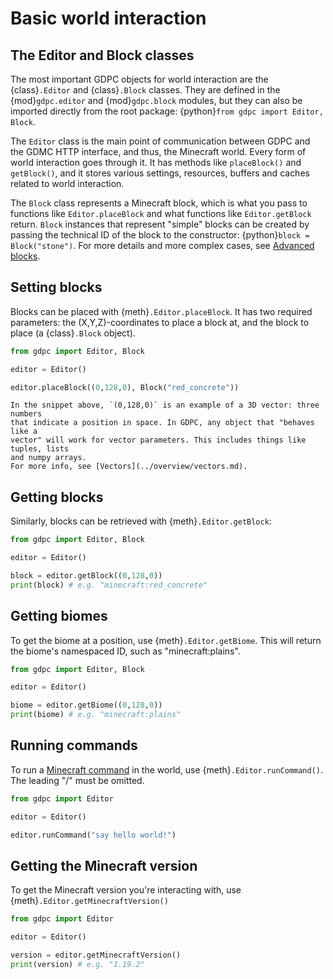 # Basic world interaction

<!-- ## The Editor class

In GDPC, All forms of world interaction go through the {class}`.Editor` class --
it serves as the main point of communication between GDPC and the GDMC HTTP
interface, and thus, the Minecraft world. It has methods like
`placeBlock()` and `getBlock()`,
and it stores various settings, resources, buffers and caches related to world
interaction.

The `Editor` class is central to most of GDPC, and as such, it is involved in
many other documentation topics besides this one. This topic page will only
describe its basic functionality. For more specialized features, refer to the
corresponding topic pages or the [API reference](#editor).

The `Editor` class is defined in the {mod}`gdpc.editor` module, but it can also
be imported directly from the root package: {python}`from gdpc import Editor`. -->


## The Editor and Block classes

The most important GDPC objects for world interaction are the {class}`.Editor`
and {class}`.Block` classes.
They are defined in the {mod}`gdpc.editor` and {mod}`gdpc.block`
modules, but they can also be imported directly from the root package:
{python}`from gdpc import Editor, Block`.

The `Editor` class is the main point of communication between GDPC and
the GDMC HTTP interface, and thus, the Minecraft world. Every form of world
interaction goes through it. It has methods like
`placeBlock()` and `getBlock()`,
and it stores various settings, resources, buffers and caches related to world
interaction.

<!-- The `Editor` class is central to most of GDPC, and as such, it is involved in
many other overview topics besides this one. This overview page will only
describe its basic functionality. For more specialized features, refer to the
corresponding overview pages or the [API reference](#editor). -->

The `Block` class represents a Minecraft block, which is what you pass
to functions like `Editor.placeBlock` and what functions like
`Editor.getBlock` return. `Block` instances that represent "simple" blocks can
be created by passing the technical ID of the block to the constructor:
{python}`block = Block("stone")`. For more details and more complex cases, see
[Advanced blocks](#advanced-blocks).


## Setting blocks

Blocks can be placed with {meth}`.Editor.placeBlock`. It has two required
parameters: the (X,Y,Z)-coordinates to place a block at, and the
block to place (a {class}`.Block` object).

```python
from gdpc import Editor, Block

editor = Editor()

editor.placeBlock((0,128,0), Block("red_concrete"))
```

```{note}
In the snippet above, `(0,128,0)` is an example of a 3D vector: three numbers
that indicate a position in space. In GDPC, any object that "behaves like a
vector" will work for vector parameters. This includes things like tuples, lists
and numpy arrays.
For more info, see [Vectors](../overview/vectors.md).
```


## Getting blocks

Similarly, blocks can be retrieved with {meth}`.Editor.getBlock`:

```python
from gdpc import Editor, Block

editor = Editor()

block = editor.getBlock((0,128,0))
print(block) # e.g. "minecraft:red_concrete"
```


## Getting biomes

To get the biome at a position, use {meth}`.Editor.getBiome`. This will return
the biome's namespaced ID, such as "minecraft:plains".

```python
from gdpc import Editor, Block

editor = Editor()

biome = editor.getBiome((0,128,0))
print(biome) # e.g. "minecraft:plains"
```


## Running commands

To run a [Minecraft command](https://minecraft.fandom.com/wiki/Commands) in the
world, use {meth}`.Editor.runCommand()`. The leading "/" must be omitted.

```python
from gdpc import Editor

editor = Editor()

editor.runCommand("say hello world!")
```


## Getting the Minecraft version

To get the Minecraft version you're interacting with, use
{meth}`.Editor.getMinecraftVersion()`

```python
from gdpc import Editor

editor = Editor()

version = editor.getMinecraftVersion()
print(version) # e.g. "1.19.2"
```


<!-- ## Checking the connection to the GDMC HTTP interface

... -->
